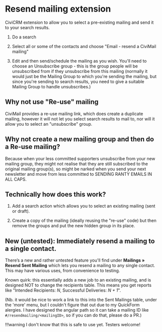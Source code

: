 # Resend mailing extension

CiviCRM extension to allow you to select a pre-existing mailing and send it to
your search results.

1. Do a search

2. Select all or some of the contacts and choose "Email - resend a CiviMail
   mailing"

3. Edit and then send/schedule the mailing as you wish. You'll need to choose an
   Unsubscribe group - this is the group people will be unsubscribed from if
   they unsubscribe from this mailing (normally it would just be the Mailing
   Group to which you're sending the mailing, but since you're sending to search
   results, you need to give a suitable Mailing Group to handle unsubscribes.)

## Why not use "Re-use" mailing

CiviMail provides a re-use mailing link, which does create a duplicate mailing,
however it will not let you select search results to mail to, nor will it allow
you to select an "unsubscribe" group.

## Why not create a new mailing group and then do a Re-use mailing?

Because when your less committed supporters unsubscribe from your new mailing
group, they might not realise that they are still subscribed to the original
mailing group(s), so might be narked when you send your next newsletter and move
from less committed to SENDING RANTY EMAILS IN ALL CAPS.

## Technically how does this work?

1. Add a search action which allows you to select an existing mailing (sent or draft).

2. Create a copy of the mailing (ideally reusing the "re-use" code) but then remove the groups and put the new hidden group in its place.

## New (untested): Immediately resend a mailing to a single contact.

There’s a new and rather untested feature you'll find under **Mailings
» Resend Sent Mailing** which lets you resend a mailing to any single
contact. This may have various uses, from convenience to testing.

Known quirk: this essentially adds a new job to an existing mailing, and
is designed NOT to change the recipients table. This means you get reports
like "Intended Recipients: *N*, Successful Deliveries: *N + 1*".

(Nb. it would be nice to work a link to this into the Sent Mailings table,
under the 'more' menu, but I couldn't figure that out due to my QuickForm
alergies. I have designed the angular path so it can take a mailing ID
like `#/resendmailing/<mailingID>`, so if you can do that, please do
a PR.)

!!!warning
   I don't know that this is safe to use yet. Testers welcome!
